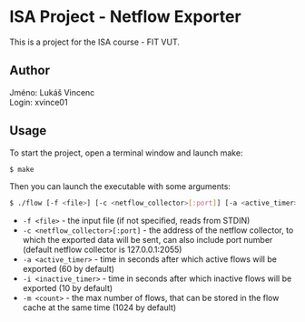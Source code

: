 # ISA Project - Netflow Exporter

This is a project for the ISA course - FIT VUT.

## Author

Jméno: Lukáš Vincenc \
Login: xvince01

## Usage

To start the project, open a terminal window and launch make:

```bash
$ make
```

Then you can launch the executable with some arguments:

```bash
$ ./flow [-f <file>] [-c <netflow_collector>[:port]] [-a <active_timer>] [-i <inactive_timer>] [-m <count>]
```

* `-f <file>` - the input file (if not specified, reads from STDIN)
* `-c <netflow_collector>[:port]` - the address of the netflow collector, to which the exported data will be sent, can also include port number (default netflow collector is 127.0.0.1:2055)
* `-a <active_timer>` - time in seconds after which active flows will be exported (60 by default)
* `-i <inactive_timer>` - time in seconds after which inactive flows will be exported (10 by default)
* `-m <count>` - the max number of flows, that can be stored in the flow cache at the same time (1024 by default)